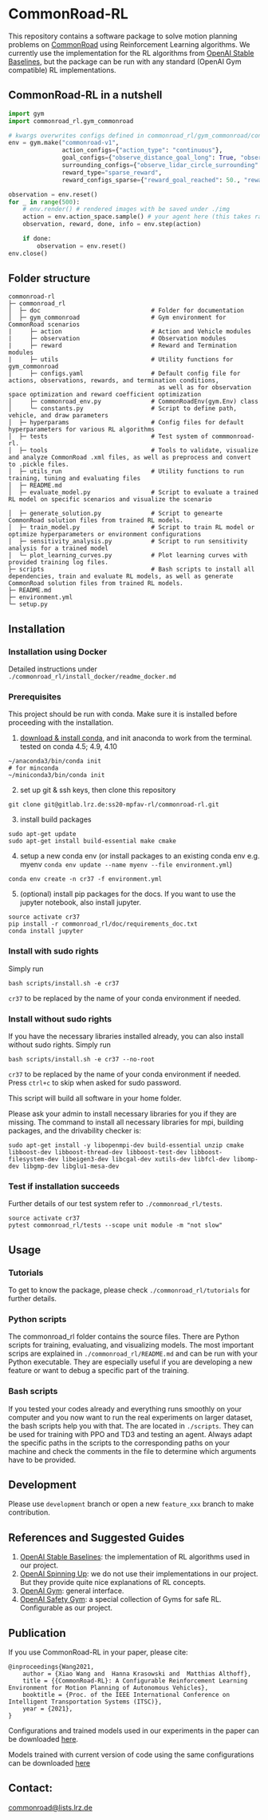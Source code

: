 # CommonRoad-RL

This repository contains a software package to solve motion planning problems on [CommonRoad](https://commonroad.in.tum.de) using Reinforcement Learning algorithms. We currently use the implementation for the RL algorithms from [OpenAI Stable Baselines](https://stable-baselines.readthedocs.io/en/master/), but the package can be run with any standard (OpenAI Gym compatible) RL implementations.

## CommonRoad-RL in a nutshell

```python
import gym
import commonroad_rl.gym_commonroad

# kwargs overwrites configs defined in commonroad_rl/gym_commonroad/configs.yaml
env = gym.make("commonroad-v1",
               action_configs={"action_type": "continuous"},
               goal_configs={"observe_distance_goal_long": True, "observe_distance_goal_lat": True},
               surrounding_configs={"observe_lidar_circle_surrounding": True, "lidar_circle_num_beams": 20},
               reward_type="sparse_reward",
               reward_configs_sparse={"reward_goal_reached": 50., "reward_collision": -100})

observation = env.reset()
for _ in range(500):
    # env.render() # rendered images with be saved under ./img
    action = env.action_space.sample() # your agent here (this takes random actions)
    observation, reward, done, info = env.step(action)

    if done:
        observation = env.reset()
env.close()
```

## Folder structure
```
commonroad-rl                                           
├─ commonroad_rl
│  ├─ doc                               # Folder for documentation         
│  ├─ gym_commonroad                    # Gym environment for CommonRoad scenarios
|     ├─ action                         # Action and Vehicle modules
|     ├─ observation                    # Observation modules
|     ├─ reward                         # Reward and Termination modules
|     ├─ utils                          # Utility functions for gym_commonroad
│     ├─ configs.yaml                   # Default config file for actions, observations, rewards, and termination conditions,
										  as well as for observation space optimization and reward coefficient optimization
│     ├─ commonroad_env.py              # CommonRoadEnv(gym.Env) class
│     └─ constants.py                   # Script to define path, vehicle, and draw parameters
│  ├─ hyperparams                       # Config files for default hyperparameters for various RL algorithms                                       
│  ├─ tests                             # Test system of commmonroad-rl.
│  ├─ tools                             # Tools to validate, visualize and analyze CommonRoad .xml files, as well as preprocess and convert to .pickle files.                                         
│  ├─ utils_run                         # Utility functions to run training, tuning and evaluating files                                      
│  ├─ README.md                                                      
│  ├─ evaluate_model.py                 # Script to evaluate a trained RL model on specific scenarios and visualize the scenario                

│  ├─ generate_solution.py              # Script to genearte CommonRoad solution files from trained RL models.
│  ├─ train_model.py                    # Script to train RL model or optimize hyperparameters or environment configurations           
│  ├─ sensitivity_analysis.py           # Script to run sensitivity analysis for a trained model
│  └─ plot_learning_curves.py           # Plot learning curves with provided training log files.                
├─ scripts                              # Bash scripts to install all dependencies, train and evaluate RL models, as well as generate CommonRoad solution files from trained RL models.
├─ README.md                                                           
├─ environment.yml                                      
└─ setup.py                                       
```
## Installation

### Installation using Docker
Detailed instructions under ```./commonroad_rl/install_docker/readme_docker.md```

### Prerequisites 
This project should be run with conda. Make sure it is installed before proceeding with the installation.

1. [download & install conda](https://docs.conda.io/projects/conda/en/latest/user-guide/install/linux.html), and init anaconda to work from the terminal. tested on conda 4.5; 4.9, 4.10
```
~/anaconda3/bin/conda init
# for minconda
~/miniconda3/bin/conda init
```
2. set up git & ssh keys, then clone this repository
```
git clone git@gitlab.lrz.de:ss20-mpfav-rl/commonroad-rl.git
```
3. install build packages
```
sudo apt-get update
sudo apt-get install build-essential make cmake
```
4. setup a new conda env (or install packages to an existing conda env e.g. myenv `conda env update --name myenv --file environment.yml`)
```
conda env create -n cr37 -f environment.yml
```
5. (optional) install pip packages for the docs. If you want to use the jupyter notebook, also install jupyter.
```
source activate cr37
pip install -r commonroad_rl/doc/requirements_doc.txt
conda install jupyter
```

### Install with sudo rights
Simply run
```
bash scripts/install.sh -e cr37
```
`cr37` to be replaced by the name of your conda environment if needed.


### Install without sudo rights

If you have the necessary libraries installed already, you can also install without sudo rights. Simply run
```
bash scripts/install.sh -e cr37 --no-root
```
`cr37` to be replaced by the name of your conda environment if needed. Press `ctrl+c` to skip when asked for sudo password.

This script will build all software in your home folder. 

Please ask your admin to install necessary libraries for you if they are missing. The command to install all necessary libraries for mpi, building packages, and the drivability checker is:
```
sudo apt-get install -y libopenmpi-dev build-essential unzip cmake libboost-dev libboost-thread-dev libboost-test-dev libboost-filesystem-dev libeigen3-dev libcgal-dev xutils-dev libfcl-dev libomp-dev libgmp-dev libglu1-mesa-dev
```


### Test if installation succeeds

Further details of our test system refer to `./commonroad_rl/tests`.

```
source activate cr37
pytest commonroad_rl/tests --scope unit module -m "not slow"
```

## Usage

### Tutorials
To get to know the package, please check `./commonroad_rl/tutorials` for further details.

### Python scripts
The commonroad_rl folder contains the source files. There are Python scripts for training, evaluating, and visualizing models. The most important scrips are explained in `./commonroad_rl/README.md` and can be run with your Python executable. They are especially useful if you are developing a new feature or want to debug a specific part of the training.

### Bash scripts
If you tested your codes already and everything runs smoothly on your computer and you now want to run the real experiments on larger dataset, the bash scripts help you with that. The are located in `./scripts`. They can be used for training with PPO and TD3 and testing an agent. Always adapt the specific paths in the scripts to the corresponding paths on your machine and check the comments in the file to determine which arguments have to be provided.  

## Development

Please use `development` branch or open a new `feature_xxx` branch to make contribution.

## References and Suggested Guides
 
1. [OpenAI Stable Baselines](https://stable-baselines.readthedocs.io/en/master/): the implementation of RL algorithms used in our project.
2. [OpenAI Spinning Up](https://spinningup.openai.com/en/latest/spinningup/rl_intro.html): we do not use their implementations in our project. But they provide quite nice explanations of RL concepts.
3. [OpenAI Gym](https://gym.openai.com/docs/): general interface.
4. [OpenAI Safety Gym](https://openai.com/blog/safety-gym/): a special collection of Gyms for safe RL. Configurable as our project.

## Publication

If you use CommonRoad-RL in your paper, please cite:
```
@inproceedings{Wang2021,
	author = {Xiao Wang and  Hanna Krasowski and  Matthias Althoff},
	title = {{CommonRoad-RL}: A Configurable Reinforcement Learning Environment for Motion Planning of Autonomous Vehicles},
	booktitle = {Proc. of the IEEE International Conference on Intelligent Transportation Systems (ITSC)},
	year = {2021},
}
```

Configurations and trained models used in our experiments in the paper can be downloaded [here](https://nextcloud.in.tum.de/index.php/s/n7oEr9dsyrqjgPZ).

Models trained with current version of code using the same configurations can be downloaded [here](https://nextcloud.in.tum.de/index.php/s/F8C9n2nWmfJy9pr)

## Contact:
commonroad@lists.lrz.de
